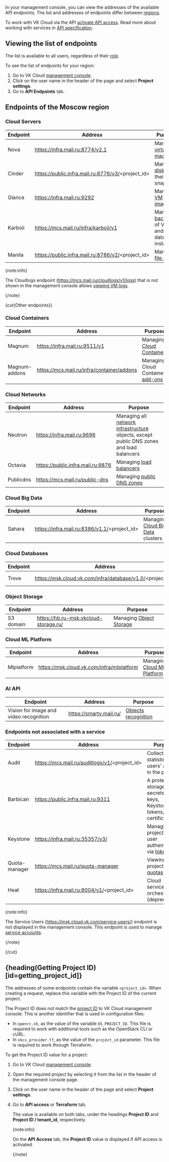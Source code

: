 In your management console, you can view the addresses of the available API endpoints. The list and addresses of endpoints differ between [regions](/en/tools-for-using-services/account/concepts/regions).

To work with VK Cloud via the API [activate API access](../enable-api). Read more about working with services in [API specification](/ru/tools-for-using-services/api "change-lang").

## Viewing the list of endpoints

The list is available to all users, regardless of their [role](/en/tools-for-using-services/account/concepts/rolesandpermissions).

To see the list of endpoints for your region:

1. Go to VK Cloud [management console](https://msk.cloud.vk.com/app/en).
1. Click on the user name in the header of the page and select **Project settings**.
1. Go to **API Endpoints** tab.

## Endpoints of the Moscow region

### Cloud Servers

| Endpoint          | Address                                           | Purpose                                                                                          |
|-------------------|---------------------------------------------------|--------------------------------------------------------------------------------------------------|
| Nova              | https://infra.mail.ru:8774/v2.1                   | Managing [virtual machines](/en/computing/iaas/instructions/vm)                                  |
| Cinder            | https://public.infra.mail.ru:8776/v3/<project_id> | Managing [disks](/en/computing/iaas/instructions/volumes) and their snapshots                    |
| Glance            | https://infra.mail.ru:9292                        | Managing [VM images](/en/computing/iaas/instructions/images)                                     |
| Karboii           | https://mcs.mail.ru/infra/karboii/v1              | Managing [backups](/en/storage/backups/how-to-guides/api-examples) of VMs and database instances |
| Manila            | https://public.infra.mail.ru:8786/v2/<project_id> | Managing [file shares](/en/computing/iaas/instructions/fs-manage)                                |

{note:info}

The Cloudlogs endpoint (https://mcs.mail.ru/cloudlogs/v1/logs) that is not shown in the management console allows [viewing VM logs](/en/monitoring-services/logging/instructions/view-logs).

{/note}

{cut(Other endpoints)}

### Cloud Containers

| Endpoint          | Address                                    | Purpose                                                                     |
|-------------------|--------------------------------------------|-----------------------------------------------------------------------------|
| Magnum            | https://infra.mail.ru:9511/v1              | Managing [Cloud Containers](/en/kubernetes/k8s)                             |
| Magnum-addons     | https://mcs.mail.ru/infra/container/addons | Managing Cloud Containers [add-ons](/en/kubernetes/k8s/instructions/addons) |

### Cloud Networks

| Endpoint          | Address                           | Purpose                                                                                                      |
|-------------------|-----------------------------------|--------------------------------------------------------------------------------------------------------------|
| Neutron           | https://infra.mail.ru:9696        | Managing all [network infrastructure](/en/networks/vnet) objects, except public DNS zones and load balancers |
| Octavia           | https://public.infra.mail.ru:9876 | Managing [load balancers](/en/networks/balancing/instructions)                                               |
| Publicdns         | https://mcs.mail.ru/public-dns    | Managing [public DNS zones](/en/networks/dns/publicdns)                                                      |

### Cloud Big Data

| Endpoint          | Address                                      | Purpose                                                                    |
|-------------------|----------------------------------------------|----------------------------------------------------------------------------|
| Sahara            | https://infra.mail.ru:8386/v1.1/<project_id> | Managing [Cloud Big Data](/en/data-platform/bigdata/instructions) clusters |

### Cloud Databases

| Endpoint          | Address                                                   | Purpose                             |
|-------------------|-----------------------------------------------------------|-------------------------------------|
| Trove             | https://msk.cloud.vk.com/infra/database/v1.0/<project_id> | Managing [databases](/en/dbs/dbaas) |

### Object Storage

| Endpoint                  | Address                               | Purpose                                  |
|---------------------------|---------------------------------------|------------------------------------------|
| S3 domain                 | https://hb.ru-msk.vkcloud-storage.ru/ | Managing [Object Storage](/en/storage/s3) |


### Cloud ML Platform

| Endpoint   | Address                                   | Purpose                                         |
|------------|-------------------------------------------|-------------------------------------------------|
| Mlplatform | https://msk.cloud.vk.com/infra/mlplatform | Managing [Cloud ML Platform](/en/ml/mlplatform) |

### AI API

| Endpoint                               | Address                   | Purpose                              |
|----------------------------------------|---------------------------|--------------------------------------|
| Vision for image and video recognition | https://smarty.mail.ru/   | [Objects recognition](/en/ml/vision) |

### Endpoints not associated with a service

| Endpoint          | Address                                       | Purpose                                                                                 |
|-------------------|-----------------------------------------------|-----------------------------------------------------------------------------------------|
| Audit             | https://mcs.mail.ru/auditlogs/v1/<project_id> | Collecting the statistics of users' actions in the project                              |
| Barbican          | https://public.infra.mail.ru:9311             | A protected storage for secrets (SSH keys, Keystone tokens, TLS certificates)           |
| Keystone          | https://infra.mail.ru:35357/v3/               | Managing project users, user authentication via [tokens](../case-keystone-token)        |
| Quota-manager     | https://mcs.mail.ru/quota-manager             | Viewing project [quotas](/en/tools-for-using-services/account/concepts/quotasandlimits) |
| Heat              | https://infra.mail.ru:8004/v1/<project_id>    | Cloud services orchestration (deprecated)                                               |

{note:info}

The Service Users (https://msk.cloud.vk.com/service-users/) endpoint is not displayed in the management console. This endpoint is used to manage [service accounts](/en/tools-for-using-services/account/concepts/service-accounts).

{/note}

{/cut}

## {heading(Getting Project ID)[id=getting_project_id]}

The addresses of some endpoints contain the variable `<project_id>`. When creating a request, replace this variable with the Project ID of the current project.

The Project ID does not match the [project ID](/en/tools-for-using-services/account/instructions/project-settings/manage#getting_project_id) to VK Cloud management console. This is another identifier that is used in configuration files:

- In `openrc.sh`, as the value of the variable `OS_PROJECT_ID`. This file is required to work with additional tools such as the OpenStack CLI or cURL.
- In `vkcs_provider.tf`, as the value of the `project_id` parameter. This file is required to work through Terraform.

To get the Project ID value for a project:

1. Go to VK Cloud [management console](https://msk.cloud.vk.com/app/en).
1. Open the required project by selecting it from the list in the header of the management console page.
1. Click on the user name in the header of the page and select **Project settings**.
1. Go to **API access** or **Terraform** tab.

    The value is available on both tabs, under the headings **Project ID** and **Project ID / tenant_id**, respectively.

    {note:info}

    On the **API Access** tab, the **Project ID** value is displayed if API access is activated.

    {/note}
